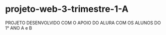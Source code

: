# projeto-web-3-trimestre-1-A
PROJETO DESENVOLVIDO COM O APOIO DO ALURA COM OS ALUNOS DO 1° ANO A e B
